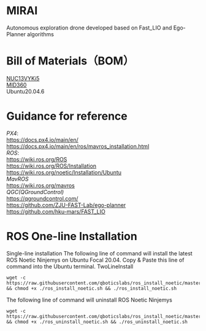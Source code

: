 # MIRAI
Autonomous exploration drone developed based on Fast_LIO and Ego-Planner algorithms
# Bill of Materials（BOM）
[NUC13VYKi5](https://www.asus.com.cn/displays-desktops/nucs/nuc-kits/nuc-13-pro-desk-edition-kit/techspec/)<br>
[MID360](https://www.livoxtech.com/cn/mid-360)<br>
Ubuntu20.04.6
# Guidance for reference
_PX4_:<br>
https://docs.px4.io/main/en/<br>
https://docs.px4.io/main/en/ros/mavros_installation.html<br>
_ROS_:<br>
https://wiki.ros.org/ROS<br>
https://wiki.ros.org/ROS/Installation<br>
https://wiki.ros.org/noetic/Installation/Ubuntu<br>
_MavROS_<br>
https://wiki.ros.org/mavros<br>
_QGC(QGroundControl)_<br>
https://qgroundcontrol.com/<br>
https://github.com/ZJU-FAST-Lab/ego-planner<br>
https://github.com/hku-mars/FAST_LIO<br>


# ROS One-line Installation
Single-line installation The following line of command will install the latest ROS Noetic Ninjemys on Ubuntu Focal 20.04. Copy & Paste this line of command into the Ubuntu terminal.
TwoLineInstall


```
wget -c https://raw.githubusercontent.com/qboticslabs/ros_install_noetic/master/ros_install_noetic.sh && chmod +x ./ros_install_noetic.sh && ./ros_install_noetic.sh
```
The following line of command will uninstall ROS Noetic Ninjemys
```
wget -c https://raw.githubusercontent.com/qboticslabs/ros_install_noetic/master/ros_uninstall_noetic.sh && chmod +x ./ros_uninstall_noetic.sh && ./ros_uninstall_noetic.sh
```
